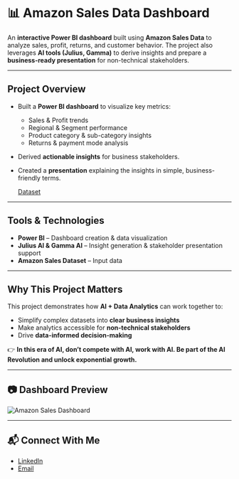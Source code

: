 # 📊 Amazon Sales Data Dashboard

An **interactive Power BI dashboard** built using **Amazon Sales Data** to analyze sales, profit, returns, and customer behavior. The project also leverages **AI tools (Julius, Gamma)** to derive insights and prepare a **business-ready presentation** for non-technical stakeholders.

---

## Project Overview

* Built a **Power BI dashboard** to visualize key metrics:

  * Sales & Profit trends
  * Regional & Segment performance
  * Product category & sub-category insights
  * Returns & payment mode analysis
* Derived **actionable insights** for business stakeholders.
* Created a **presentation** explaining the insights in simple, business-friendly terms.
  
  [Dataset](https://link.officemaster.in/PowerBI-Dataset)

---

## Tools & Technologies

* **Power BI** – Dashboard creation & data visualization
* **Julius AI & Gamma AI** – Insight generation & stakeholder presentation support
* **Amazon Sales Dataset** – Input data

---

## Why This Project Matters

This project demonstrates how **AI + Data Analytics** can work together to:

* Simplify complex datasets into **clear business insights**
* Make analytics accessible for **non-technical stakeholders**
* Drive **data-informed decision-making**

👉 **In this era of AI, don’t compete with AI, work with AI. Be part of the AI Revolution and unlock exponential growth.**

---

## 📷 Dashboard Preview

![Amazon Sales Dashboard ](https://github.com/user-attachments/assets/9f6bb607-6204-4bec-a14f-599e6f0cc4fd)


---

## 📬 Connect With Me

* [LinkedIn](https://linkedin.com/in/aditi-latane-763b52297)
* [Email](aditiplatan@gmail.com)
